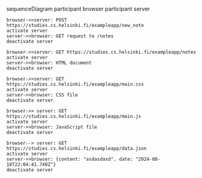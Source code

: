 sequenceDiagram
	participant browser
	participant server

	browser->>server: POST https://studies.cs.helsinki.fi/exampleapp/new_note
	activate server
	server->>browser: GET request to /notes
	deactivate server

	browser->>server: GET https://studies.cs.helsinki.fi/exampleapp/notes
	activate server
	server->>browser: HTML document
	deactivate server

	browser->>server: GET https://studies.cs.helsinki.fi/exampleapp/main.css
	activate server
	server->>browser: CSS file
	deactivate server

	browser->> server: GET https://studies.cs.helsinki.fi/exampleapp/main.js
	activate server
	server->>browser: JavaScript file
	deactivate server

	browser--> server: GET https://studies.cs.helsinki.fi/exampleapp/data.json
	activate server
	server->>browser: {content: "asdasdasd", date: "2024-08-18T22:04:41.740Z"}
	deactivate server


	